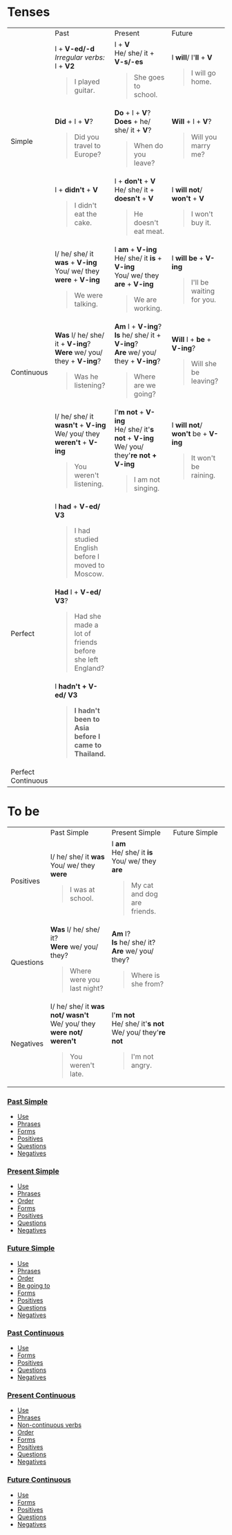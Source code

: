 # Tenses
<table>
 <tr>
  <td width="10%"></td>
  <td width="30%">Past</td>
  <td width="30%">Present</td>
  <td width="30%">Future</td>
 </tr>
 <tr>
  <td rowspan="3">Simple</td>
  <td>
    I + <b>V-ed/-d</b><br>
    <em>Irregular verbs:</em> I + <b>V2</b>
    <blockquote>I played guitar.</blockquote>
  </td>
  <td>
    I + <b>V</b><br>
    He/ she/ it + <b>V-s/-es</b>
    <blockquote>She goes to school.</blockquote>
  </td>
  <td>
    I <b>will</b>/ I'<b>ll</b> + <b>V</b>
    <blockquote>I will go home.</blockquote>
  </td>
 </tr>
 <tr>
  <td>
    <b>Did</b> + I + <b>V</b>?<br>
    <blockquote>Did you travel to Europe?</blockquote>
  </td>
  <td>
    <b>Do</b> + I + <b>V</b>?<br>
    <b>Does</b> + he/ she/ it + <b>V</b>?
    <blockquote>When do you leave?</blockquote>
  </td>
  <td>
    <b>Will</b> + I + <b>V</b>?
    <blockquote>Will you marry me?</blockquote>
  </td>
 </tr>
 <tr>
  <td>
    I + <b>didn't</b> + <b>V</b><br>
    <blockquote>I didn't eat the cake.</blockquote>
  </td>
  <td>
    I + <b>don't</b> + <b>V</b><br>
    He/ she/ it + <b>doesn't</b> + <b>V</b>
    <blockquote>He doesn't eat meat.</blockquote>
  </td>
  <td>
    I <b>will not</b>/ <b>won't</b> + <b>V</b>
    <blockquote>I won't buy it.</blockquote>
  </td>
 </tr>
 <tr>
  <td rowspan="3">Continuous</td>
  <td>
    I/ he/ she/ it <b>was</b> + <b>V-ing</b><br>
    You/ we/ they <b>were</b> + <b>V-ing</b><br>
    <blockquote>We were talking.</blockquote>
  </td>
  <td>
    I <b>am</b> + <b>V-ing</b><br>
    He/ she/ it <b>is</b> + <b>V-ing</b><br>
    You/ we/ they <b>are</b> + <b>V-ing</b><br>
    <blockquote>We are working.</blockquote>
  </td>
  <td>
    I <b>will be</b> + <b>V-ing</b>
    <blockquote>I'll be waiting for you.</blockquote>
  </td>
 </tr>
 <tr>
  <td>
    <b>Was</b> I/ he/ she/ it + <b>V-ing</b>?<br>
    <b>Were</b> we/ you/ they + <b>V-ing</b>?
    <blockquote>Was he listening?</blockquote>  
  </td>
  <td>
    <b>Am</b> I + <b>V-ing</b>?<br>
    <b>Is</b> he/ she/ it + <b>V-ing</b>?<br>
    <b>Are</b> we/ you/ they + <b>V-ing</b>?
    <blockquote>Where are we going?</blockquote>
  </td>
  <td>
    <b>Will</b> I + <b>be</b> + <b>V-ing</b>?
    <blockquote>Will she be leaving?</blockquote>
  </td>
 </tr>
 <tr>
  <td>
    I/ he/ she/ it <b>wasn't</b> + <b>V-ing</b><br>
    We/ you/ they <b>weren't</b> + <b>V-ing</b>
    <blockquote>You weren't listening.</blockquote>
  </td>
  <td>
    I'<b>m not</b> + <b>V-ing</b><br>
    He/ she/ it'<b>s not</b> + <b>V-ing</b><br>
    We/ you/ they'<b>re not + <b>V-ing</b></b>
    <blockquote>I am not singing.</blockquote></td>
  <td>
    I <b>will not</b>/ <b>won't</b> be + <b>V-ing</b>
    <blockquote>It won't be raining.</blockquote></td>
  </td>
 </tr>
 <tr>
  <td rowspan="3">Perfect</td>
  <td>
    I <b>had</b> + <b>V-ed/ V3</b>
    <blockquote>I had studied English before I moved to Moscow.</blockquote>
  </td>
  <td></td>
  <td></td>
 </tr>
 <tr>
  <td>
    <b>Had</b> I + <b>V-ed/ V3</b>?
    <blockquote>Had she made a lot of friends before she left England?</blockquote>
  </td>
  <td></td>
  <td></td>
 </tr>
 <tr>
  <td>
    I <b>hadn't<b> + <b>V-ed/ V3<b>
    <blockquote>I hadn't been to Asia before I came to Thailand.</blockquote>
  </td>
  <td></td>
  <td></td>
 </tr>
 <tr>
  <td rowspan="3">Perfect Continuous</td>
  <td></td>
  <td></td>
  <td></td>
 </tr>
 <tr>
  <td></td>
  <td></td>
  <td></td>
 </tr>
 <tr>
  <td></td>
  <td></td>
  <td></td>
 </tr>
</table>

# To be
<table>
 <tr>
  <td width="10%"></td>
  <td width="30%">Past Simple</td>
  <td width="30%">Present Simple</td>
  <td width="30%">Future Simple</td>
 </tr>
 <tr>
  <td>Positives</td>
  <td>
  I/ he/ she/ it <b>was</b><br>
  You/ we/ they <b>were</b><br>
  <blockquote>I was at school.</blockquote>
  </td>
  <td>
  I <b>am</b><br>
  He/ she/ it <b>is</b><br>
  You/ we/ they <b>are</b><br>
  <blockquote>My cat and dog are friends.</blockquote>
  </td>
  <td></td>
 </tr>
 <tr>
  <td>Questions</td>
  <td>
  <b>Was</b> I/ he/ she/ it?<br>
  <b>Were</b> we/ you/ they?
  <blockquote>Where were you last night?</blockquote>
  </td>
  <td>
  <b>Am</b> I?<br>
  <b>Is</b> he/ she/ it?<br>
  <b>Are</b> we/ you/ they?
  <blockquote>Where is she from?</blockquote>
  </td>
  <td></td>
 </tr>
 <tr>
  <td>Negatives</td>
  <td>
  I/ he/ she/ it <b>was not/ wasn't</b><br>
  We/ you/ they <b>were not/ weren't</b>
  <blockquote>You weren't late.</blockquote>
  </td>
  <td>
  I'<b>m not</b><br>
  He/ she/ it'<b>s not</b><br>
  We/ you/ they'<b>re not</b>
  <blockquote>I'm not angry.</blockquote>
  </td>
  <td></td>
 </tr>
</table>

### [Past Simple](/past-simple.md)
* [Use](/past-simple.md#use)
 * [Phrases](/past-simple.md#phrases)
* [Forms](/past-simple.md#forms)
 * [Positives](/past-simple.md#positives)
 * [Questions](/past-simple.md#questions)
 * [Negatives](/past-simple.md#negatives)

### [Present Simple](/present-simple.md)
* [Use](/present-simple.md#use)
 * [Phrases](/present-simple.md#phrases)
 * [Order](/present-simple.md#order)
* [Forms](/present-simple.md#forms)
 * [Positives](/present-simple.md#positives)
 * [Questions](/present-simple.md#questions)
 * [Negatives](/present-simple.md#negatives)

### [Future Simple](/future-simple.md)
* [Use](/future-simple.md#use)
 * [Phrases](/future-simple.md#phrases)
 * [Order](/future-simple.md#order)
* [Be going to](future-simple.md#be-going-to)
* [Forms](/future-simple.md#forms)
 * [Positives](/future-simple.md#positives)
 * [Questions](/future-simple.md#questions)
 * [Negatives](/future-simple.md#negatives)

### [Past Continuous](/past-continuous.md)
* [Use](/past-continuous.md#use)
* [Forms](/past-continuous.md#forms)
 * [Positives](/past-continuous.md#positives)
 * [Questions](/past-continuous.md#questions)
 * [Negatives](/past-continuous.md#negatives)

### [Present Continuous](/present-continuous.md)
* [Use](/present-continuous.md#use)
 * [Phrases](/present-continuous.md#phrases)
 * [Non-continuous verbs](/present-continuous.md#non-continuous-verbs)
 * [Order](/present-continuous.md#order)
* [Forms](/present-continuous.md#forms)
 * [Positives](/present-continuous.md#positives)
 * [Questions](/present-continuous.md#questions)
 * [Negatives](/present-continuous.md#negatives)

### [Future Continuous](/future-continuous.md)
* [Use](/future-continuous.md#use)
* [Forms](/future-continuous.md#forms)
 * [Positives](/future-continuous.md#positives)
 * [Questions](/future-continuous.md#questions)
 * [Negatives](/future-continuous.md#negatives)
